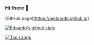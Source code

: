 ### Hi there 👋

(GitHub page)[https://aedoardo.github.io]

[![Edoardo's github stats](https://github-readme-stats.vercel.app/api?username=aedoardo&count_private=true&theme=dark&include_all_commits=true)](https://github.com/anuraghazra/github-readme-stats)

[![Top Langs](https://github-readme-stats.vercel.app/api/top-langs/?username=aedoardo&layout=compact&theme=dark&count_private=true&include_all_commits=true)](https://github.com/anuraghazra/github-readme-stats)
<!--
**aedoardo/aedoardo** is a ✨ _special_ ✨ repository because its `README.md` (this file) appears on your GitHub profile.

Here are some ideas to get you started:

- 🔭 I’m currently working on ...
- 🌱 I’m currently learning ...
- 👯 I’m looking to collaborate on ...
- 🤔 I’m looking for help with ...
- 💬 Ask me about ...
- 📫 How to reach me: ...
- 😄 Pronouns: ...
- ⚡ Fun fact: ...
-->
